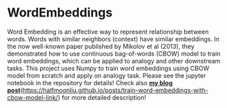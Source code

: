 # WordEmbeddings
Word Embedding is an effective way to represent relationship between words. Words with similar neighbors (context) have similar embeddings. In the now well-known paper published by Mikolov et al (2013), they demonstrated how to use continuous bag-of-words (CBOW) model to train word embeddings, which can be applied to analogy and other downstream tasks. This project uses Numpy to train word embeddings using CBOW model from scratch and apply on analogy task. Please see the jupyter notebook in the repository for details!
Check also __<ins>my blog post</ins>__(https://halfmoonliu.github.io/posts/train-word-embeddings-with-cbow-model-link/) for more detailed description!
